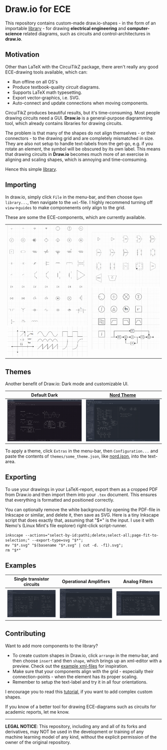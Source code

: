 # Draw.io for ECE
This repository contains custom-made draw.io-shapes - in the form of an importable [library](ECE.xml) - for drawing **electrical engineering** and **computer-science** related diagrams, such as circuits and control-architectures in **draw.io**.

## Motivation
Other than LaTeX with the CircuiTikZ package, there aren't really any good ECE-drawing tools available, which can:

- Run offline on all OS's
- Produce textbook-quality circuit diagrams.
- Supports LaTeX math typesetting.
- Export vector-graphics, i.e. SVG.
- Auto-connect and update connections when moving components.

CircuiTikZ produces beautiful results, but it's time-consuming. Most people drawing circuits need a GUI. **Draw.io** is a general-purpose diagramming tool, which already contains libraries for drawing circuits.

The problem is that many of the shapes do not align themselves - or their connectors - to the drawing grid and are completely mismatched in size. They are also not setup to handle text-labels from the get-go, e.g. if you rotate an element, the symbol will be obscured by its own label. This means that drawing circuits in **Draw.io** becomes much more of an exercise in aligning and scaling shapes, which is annoying and time-comsuming.

Hence this simple [library](ECE.xml).

## Importing
In draw.io, simply click `File` in the menu-bar, and then choose `Open library...`, then navigate to the `xml`-file. I highly recommend turning off `view`->`guides` to make componenents only align to the grid.

These are some the ECE-components, which are currently available.

| | |
|---|---|
| ![analog](meta/analog.png) ![graph](meta/graph.png) | ![digital](meta/digital.png) ![control](meta/control.png)|


## Themes
Another benefit of Draw.io: Dark mode and customizable UI.

| Default Dark | [Nord Theme](themes/nord.json) |
|---|---|
| ![screenshot](meta/dark_mode.png) | ![screenshot](meta/nord_mode.png) |

To apply a theme, click `Extras` in the menu-bar, then `Configuration...` and paste the contents of `themes/some_theme.json`, like [nord.json](themes/nord.json), into the text-area.

## Exporting
To use your drawings in your LaTeX-report, export them as a cropped PDF from Draw.io and then import them into your `.tex` document. This ensures that everything is formatted and positioned correctly.

You can optionally remove the white background by opening the PDF-file in Inkscape or similar, and delete it, then save as SVG. Here is a tiny Inkscape script that does exactly that, assuming that "$*" is the input. I use it with Nemo's (Linux Mint's file explorer) right-click script-runner.

```
inkscape --actions="select-by-id:path1;delete;select-all;page-fit-to-selection;" --export-type=svg "$*";
mv "$*.svg" "$(basename "$*.svg" | cut -d. -f1).svg";
rm "$*"
```

## Examples
| Single transistor circuits | Operational Amplifiers | Analog Filters |
|---|---|---|
| ![1](meta/examples/ex1.png) | ![1](meta/examples/ex2.png) |  ![3](meta/examples/ex3.png) |


## Contributing
Want to add more components to the library?
- To create custom shapes in Draw.io, click `arrange` in the menu-bar, and then choose `insert` and then `shape`, which brings up an xml-editor with a preview. Check out the [example xml-files](components/) for inspiration.
- Make sure that your components align with the grid - especially their connection-points - when the element has its proper scaling.
- Remember to setup the text-label and try it in all four orientations.

I encourage you to read this [tutorial](https://drawio.freshdesk.com/support/solutions/articles/16000052874-create-and-edit-complex-custom-shapes), if you want to add complex custom shapes.

If you know of a better tool for drawing ECE-diagrams such as circuits for academic reports, let me know.

---
**LEGAL NOTICE**: This repository, including any and all of its forks and derivatives, may NOT be used in the development or training of any machine learning model of any kind, without the explicit permission of the owner of the original repository.
